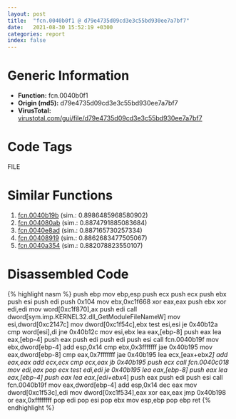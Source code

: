 ```yaml
---
layout: post
title:  "fcn.0040b0f1 @ d79e4735d09cd3e3c55bd930ee7a7bf7"
date:   2021-08-30 15:52:19 +0300
categories: report
index: false
---
```


# Generic Information
- **Function:** fcn.0040b0f1
- **Origin (md5):** d79e4735d09cd3e3c55bd930ee7a7bf7
- **VirusTotal:** [virustotal.com/gui/file/d79e4735d09cd3e3c55bd930ee7a7bf7][virustotal_ref]

# Code Tags
<span class="tag" id="FILE">FILE</span>


# Similar Functions

1. [fcn.0040b19b][similar_1_ref] (sim.: 0.8986485968580902)
2. [fcn.004080ab][similar_2_ref] (sim.: 0.8874791885083684)
3. [fcn.0040e8ad][similar_3_ref] (sim.: 0.887165730257334)
4. [fcn.00408919][similar_4_ref] (sim.: 0.8862683477505067)
5. [fcn.0040a354][similar_5_ref] (sim.: 0.882078823550107)


# Disassembled Code

{% highlight nasm %}
push ebp
mov ebp,esp
push ecx
push ecx
push ebx
push esi
push edi
push 0x104
mov ebx,0xc1f668
xor eax,eax
push ebx
xor edi,edi
mov word[0xc1f870],ax
push edi
call dword[sym.imp.KERNEL32.dll_GetModuleFileNameW]
mov esi,dword[0xc2147c]
mov dword[0xc1f54c],ebx
test esi,esi
je 0x40b12a
cmp word[esi],di
jne 0x40b12c
mov esi,ebx
lea eax,[ebp-8]
push eax
lea eax,[ebp-4]
push eax
push edi
push edi
push esi
call fcn.0040b19f
mov ebx,dword[ebp-4]
add esp,0x14
cmp ebx,0x3fffffff
jae 0x40b195
mov eax,dword[ebp-8]
cmp eax,0x7fffffff
jae 0x40b195
lea ecx,[eax+ebx*2]
add eax,eax
add ecx,ecx
cmp ecx,eax
jb 0x40b195
push ecx
call fcn.0040c018
mov edi,eax
pop ecx
test edi,edi
je 0x40b195
lea eax,[ebp-8]
push eax
lea eax,[ebp-4]
push eax
lea eax,[edi+ebx*4]
push eax
push edi
push esi
call fcn.0040b19f
mov eax,dword[ebp-4]
add esp,0x14
dec eax
mov dword[0xc1f53c],edi
mov dword[0xc1f534],eax
xor eax,eax
jmp 0x40b198
or eax,0xffffffff
pop edi
pop esi
pop ebx
mov esp,ebp
pop ebp
ret 
{% endhighlight %}


[similar_1_ref]: /report/fcn.0040b19b@d04f0467adc195bee31b9e49798c6efb
[similar_2_ref]: /report/fcn.004080ab@ad31b5a684d4322296b17fe829c17502
[similar_3_ref]: /report/fcn.0040e8ad@2e1edbc8d641dbbe3e09e9f1f72cd2fc
[similar_4_ref]: /report/fcn.00408919@aee29ad1c0ef0316020ff11d1d5989bd
[similar_5_ref]: /report/fcn.0040a354@01be4434cc5f975da87a4b25d209e100
[virustotal_ref]: https://www.virustotal.com/gui/file/d79e4735d09cd3e3c55bd930ee7a7bf7
